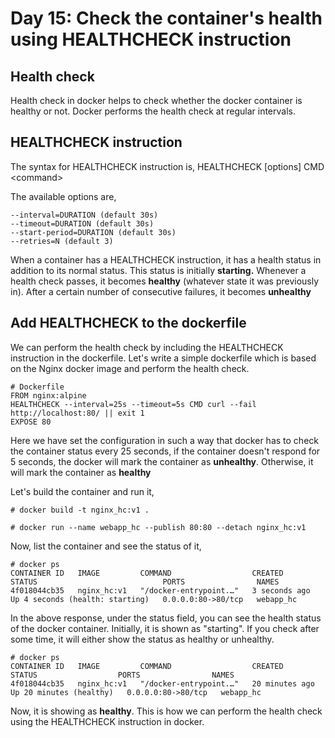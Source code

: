 # Day 15: Check the container's health using HEALTHCHECK instruction

## Health check

Health check in docker helps to check whether the docker container is healthy or not. Docker performs the health check at regular intervals.  

## HEALTHCHECK instruction  

The syntax for HEALTHCHECK instruction is,
    HEALTHCHECK [options] CMD \<command>

The available options are,

    --interval=DURATION (default 30s)
    --timeout=DURATION (default 30s)
    --start-period=DURATION (default 30s)
    --retries=N (default 3)

When a container has a HEALTHCHECK instruction, it has a health status in addition to its normal status. This status is initially **starting.** Whenever a health check passes, it becomes **healthy** (whatever state it was previously in). After a certain number of consecutive failures, it becomes **unhealthy**

## Add HEALTHCHECK to the dockerfile

We can perform the health check by including the HEALTHCHECK instruction in the dockerfile. Let's write a simple dockerfile which is based on the Nginx docker image and perform the health check.

    # Dockerfile
    FROM nginx:alpine
    HEALTHCHECK --interval=25s --timeout=5s CMD curl --fail http://localhost:80/ || exit 1
    EXPOSE 80

Here we have set the configuration in such a way that docker has to check the container status every 25 seconds, if the container doesn't respond for 5 seconds, the docker will mark the container as **unhealthy**. Otherwise, it will mark the container as **healthy**

Let's build the container and run it,

    # docker build -t nginx_hc:v1 .  

    # docker run --name webapp_hc --publish 80:80 --detach nginx_hc:v1

Now, list the container and see the status of it,

    # docker ps
    CONTAINER ID   IMAGE         COMMAND                  CREATED         STATUS                            PORTS                NAMES
    4f018044cb35   nginx_hc:v1   "/docker-entrypoint.…"   3 seconds ago   Up 4 seconds (health: starting)   0.0.0.0:80->80/tcp   webapp_hc

In the above response, under the status field, you can see the health status of the docker container. Initially, it is shown as "starting". If you check after some time, it will either show the status as healthy or unhealthy.

    # docker ps
    CONTAINER ID   IMAGE         COMMAND                  CREATED        STATUS                  PORTS                NAMES
    4f018044cb35   nginx_hc:v1   "/docker-entrypoint.…"   20 minutes ago   Up 20 minutes (healthy)   0.0.0.0:80->80/tcp   webapp_hc

Now, it is showing as **healthy**. This is how we can perform the health check using the HEALTHCHECK instruction in docker.  
